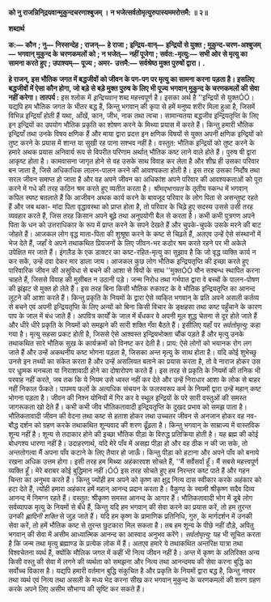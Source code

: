 **को नु राजन्निनि्द्रयवान्मुकुन्दचरणाश्बुजम् ।** **न भजेत्सर्वतोमृत्युरुपास्यममरोत्तमै: ॥ २॥** 

**शब्दार्थ** 

**क:—** **कौन** **; नु—** **निस्सन्देह** **; राजन्—** **हे राजा** **; इन्द्रिय-वान्—** **इन्द्रियों से युक्त** **; मुकुन्द-चरण-अश्बुजम्—** **भगवान् मुकुन्द के** **चरणकमलों को** **; न भजेत्—** **नहीं पूजेगा** **; सर्वत:-मृत्यु:—** **सभी ओर से मृत्यु का सामना करते हुए** **; उपाश्यम्—** **पूज्य** **; अमर-** **उत्तमै:—** **सर्वश्रेष्ठ मुक्त पुरुषों द्वारा।** **.** 

**हे राजन्, इस भौतिक जगत में बद्धजीवों को जीवन के पग-पग पर मृत्यु का सामना करना** **पड़ता है। इसलिए बद्धजीवों में ऐसा कौन होगा, जो बड़े से बड़े मुक्त पुरुष के लिए भी पूज्य** **भगवान् मुकुन्द के चरणकमलों की सेवा नहीं करेगा।** **तात्पर्य :** इस श्लोक में *इन्द्रियवान्* शब्द महत्त्वपूर्ण है। इसका अर्थ है ''इन्द्रियों से युक्तÓÓ। यद्यपि हम भौतिक जगत के भीतर बद्ध हैं, किन्तु भगवान् की कृपा से हमें मनुष्य शरीर मिला हुआ है, जिसमें विभिन्न इन्द्रियाँ होती हैं यथा, आँखें, कान, जीभ, नाक तथा त्वचा। सामान्यतया बद्धजीव इन्द्रियतृप्ति के लिए इन इन्द्रियों का उपयोग भौतिक प्रकृति का शोषण करने के मिथ्या प्रयास में करते हैं। किन्तु हमारी भौतिक इन्द्रियाँ तथा उनके विषय क्षणिक हैं और माया द्वारा प्रदत्त इन क्षणिक विषयों से युक्त अपनी क्षणिक इन्द्रियों को तुष्ट करने के प्रयास में शान्त या सुखी रह पाना सश्भव नहीं है। वस्तुत: भौतिक इन्द्रियों को तुष्ट करने के हमारे अथक प्रयास अनिवार्य रूप से विपरीत परिणाम अर्थात् भौतिक कष्ट लाने वाले होते हैं। पुरुष षी द्वारा आकृष्ट होता है। कामवासना जागृत होने से वह उसके साथ विवाह कर लेता है और शीघ्र ही उसका परिवार बन जाता है, जिसे अधिकाधिक लालन-पालन करने की आवश्यकता होती है। इस तरह उसका निर्दोष तथा सरल जीवन समाप्त हो जाता है और वह अपने जीवन का अधिकांश अपने परिवार की आवश्यकताओं को पूरा करने में गधे की तरह कठिन श्रम करते हुए व्यतीत करता है। *श्रीमद्भागवत* के तृतीय स्कन्ध में भगवान् कपिल स्पष्ट बतलाते हैं कि आजीवन अथक कार्य करने के बावजूद परिवार के लोग पिता से असन्तुष्ट रहते हैं और जब थका- मांदा पिता वृद्धावस्था को प्राप्त होता है, तो परिवार के चिढ़े हुए सदस्य उससे उसी तरह व्यवहार करते हैं, जिस तरह किसान अपने बूढ़े तथा अनुपयोगी बैल से करता है। कभी कभी पुत्रगण अपने पिता के धन को उत्तराधिकार के रूप में प्राप्त करने के सपने देखते हैं और चुपके-चुपके उसके मरने की बाट जोहते हैं। आजकल लोग वृद्ध माता-पिता की शुश्रूषा करने के कष्ट से चिढ़ते हैं, अतएव उन्हें ऐसे संस्थानों में भेज देते हैं, जहाँ वे अपने तथाकथित प्रियजनों के लिए जीवन-भर कठोर श्रम करते रहने पर भी अकेले उपेक्षित मर जाते हैं। इंगलैड के एक डाक्टर का कष्ट-रहित-मृत्यु का सुझाव है कि जो वृद्ध व्यक्ति कार्य न कर सकें, उन्हें दवा देकर मार डाला जाय। आजकल कुछ लोग भौतिक इन्द्रियतृप्ति की इच्छा करते हुए पारिवारिक जीवन की असुविधा से बचने की आशा से षियों के साथ ''मुक्तÓÓ यौन सश्बन्ध स्थापित करना चाहते हैं, जिससे विवाह की मुसीबत न उठानी पड़े। जन्म निरोध तथा गर्भपात द्वारा वे बच्चों के पालन-पोषण की झंझट से मुक्त हो लेते हैं। इस तरह बिना किसी भौतिक रुकावट के वे भौतिक इन्द्रियतृप्ति का आनन्द लूटने की आशा करते हैं। किन्तु प्रकृति के नियमों के द्वारा ऐसे व्यकि्त भगवान् के प्रति अपने असली कर्तव्य से बचने एवं अपनी इन्द्रियतृप्ति के लिए अन्यों को बिना किसी विचार के ङ्क्षहसा तथा कष्ट पहुँचाने के कारण पाप के जाल में बंध जाते हैं। अपवित्र कार्यों के जाल में बँधकर वे अपनी मूल शुद्ध चेतना से दूर होते जाते हैं और धीरे धीरे प्रकृति के नियमों को समझने की सारी शक्ति गँवा बैठते हैं। इसीलिए यहाँ पर *सर्वतोमृत्यु:* कहा गया है। मृत्यु सहसा प्रकट होती है, जिससे ऐसे आश्वस्त इन्द्रियभोक्ता चौंक पड़ते हैं और मृत्यु उनके तथाकथित सारे भौतिक सुख के कार्यक्रमों को विनष्ट कर देती है। प्राय: ऐसे लोगों को भयानक रोग लग जाते हैं और उन्हें अकथनीय कष्ट भोगना पड़ता है, जिसका अन्त मृत्यु के साथ होता है। यदि कोई शुभेच्छु उनसे इन तथ्यों का संकेत करता है और उन्हें असलियत बताने का प्रयास करता है, तो वे नाराज होकर उस पर धाॢमक मनचला या निराशावादी होने का दोषारोपण करते हैं। इस तरह से प्रकृति के नियमों की तनिक भी परवाह नहीं करते, जब तक कि ये नियम उसे ध्वस्त नहीं कर देते और उन्हें निराधार आशा के लोक से बाहर नहीं निकाल फेंकते। पापमय फलों के अत्यधिक संचयन के फलस्वरूप कर्म के नियमों द्वारा उन्हें महान् कष्ट भोगना पड़ता है। जीवन की निश्न योनियों में गिर कर वे स्थूल इन्द्रियों के परे सारी वस्तुओं की समस्त जागरूकता खो देते हैं। कभी कभी जीव भौतिकतावादी इन्द्रियतृप्ति के दुखद प्रभाव को समझ पाता है। भौतिकतावादी जीवन की वेदना तथा कष्ट से हताश होकर तथा उच्चतर जीवन से अनजान होकर वह नव-बौद्ध दर्शन को ग्रहण करके तथाकथित शून्यवाद की शरण ढूँढ़ता है। किन्तु भगवान् के साम्राज्य में वास्तविक शून्य नहीं है। शून्य से तदाकार होने की इच्छा भौतिक पीड़ा के विरुद्ध प्रतिक्रिया होती है। यह ब्रह्म की कोई बोधगश्य धारणा नहीं है। उदाहरणार्थ, यदि मेरे पाँव में असह्य पीड़ा हो और वह ठीक न की जा सके, तो अन्ततोगत्वा मैं अपना पाँव कटाने के लिए तैयार हो जाऊँ। किन्तु पीड़ा को हटाना और अपने पाँव को बनाये रखना अधिक उत्तम होगा। इसी तरह हम मिथ्या अहंकारवश सोचते हैं, ''मैं सर्वेसर्वा हूँ। मैं सबसे महत्त्वपूर्ण व्यक्ति हूँ। मेरे बराबर कोई बुद्धिमान नहीं।ÓÓ इस तरह सोचते हुए हम निरन्तर कष्ट पाते हैं और गहन चिन्ता का अनुभव करते हैं। किन्तु ज्योंही हम अपने को कृष्ण का क्षुद्र नित्य दास स्वीकार करके अहंकार को हटा देते हैं, त्योंही हमारा अहंकार हमें महान् आनन्द प्रदान करता है। वैकुण्ठ के स्वामी श्रीकृष्ण सदैव दिव्य आनन्द में निमग्न रहते हैं। वस्तुत: श्रीकृष्ण समस्त आनन्द के आगार हैं। भौतिकतावादी भोग में डूबे लोग सर्वव्यापक मृत्यु के नियमों से बँधे हैं, किन्तु यदि हम भगवान् की सेवा करने का प्रयास करें, तो हम तुरन्त उनकी *ह्लादिनी शक्ति* से जुड़ जाते हैं। यदि हम कृष्ण के प्रामाणिक प्रतिनिधि, गुरु, के मार्गदर्शन में उनकी सेवा करें, तो हमें भौतिक कष्ट से तुरन्त छुटकारा मिल सकता है। तब हम शून्य के पीछे नहीं दौड़े, अपितु भगवान् की सेवा में असीम आध्यात्मिक आनन्द का आस्वाद अनुभव करेंगे। *सर्वतोमृत्यु:* यह भी सूचित करता है कि जन्म तथा मृत्यु ब्रह्माण्ड के प्रत्येक लोक में हैं। अतएव हमारे ये तथाकथित अन्तरिक्ष यात्रा तथा विश्वचेतना व्यर्थ हैं, क्योंकि मौलिक जगत में कहीं भी नित्य जीवन नहीं है। अन्त में कृष्ण के अतिरिक्त अन्य किसी वस्तु की सेवा में लगने की व्यर्थता को समझना और नित्य तथा आनन्दमय की सेवा करना बुद्धि का सर्वोच्च विकास है। यद्यपि हमारी वर्तमान बुद्धि संकुचित है और प्रकृति के नियमों द्वारा बद्ध है, किन्तु नश्वर तथा व्यर्थ एवं नित्य तथा असली के मध्य भेद करना सीख कर भगवान् मुकुन्द के चरणकमलों की शरण ग्रहण करके अपने लिए असीम सौभाग्य की सृष्टि कर सकते हैं। 